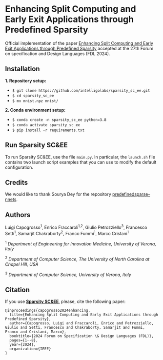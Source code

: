 # Enhancing Split Computing and Early Exit Applications through Predefined Sparsity #

Official implementation of the paper [Enhancing Split Computing and Early Exit Applications through Predefined Sparsity](intelligolabs.github.io/sparsity_sc_ee/) accepted at the 27th Forum on specification and Design Languages (FDL 2024).

## Installation ##
**1. Repository setup:**
* `$ git clone https://github.com/intelligolabs/sparsity_sc_ee.git`
* `$ cd sparsity_sc_ee`
* `$ mv mnist.npz mnist/`

**2. Conda environment setup:**
* `$ conda create -n sparsity_sc_ee python=3.8`
* `$ conda activate sparsity_sc_ee`
* `$ pip install -r requirements.txt`

## Run Sparsity SC&EE ##
To run Sparsity SC&EE, use the file `main.py`.
In particular, the `launch.sh` file contains two launch script examples that you can use to modify the default configuration.

## Credits ##
We would like to thank Sourya Dey for the repository [predefinedsparse-nnets](https://github.com/souryadey/predefinedsparse-nnets).

## Authors ##
Luigi Capogrosso<sup>1</sup>, Enrico Fraccaroli<sup>1,2</sup>, Giulio Petrozziello<sup>3</sup>, Francesco Setti<sup>1</sup>, Samarjit Chakraborty<sup>2</sup>, Franco Fummi<sup>1</sup>, Marco Cristani<sup>1</sup>

<sup>1</sup> *Department of Engineering for Innovation Medicine, University of Verona, Italy*

<sup>2</sup> *Department of Computer Science, The University of North Carolina at Chapel Hill, USA*

<sup>3</sup> *Department of Computer Science, University of Verona, Italy*

## Citation ##
If you use [**Sparsity SC&EE**](https://ieeexplore.ieee.org/abstract/document/10673767), please, cite the following paper:
```
@inproceedings{capogrosso2024enhancing,
  title={Enhancing Split Computing and Early Exit Applications through Predefined Sparsity},
  author={Capogrosso, Luigi and Fraccaroli, Enrico and Petrozziello, Giulio and Setti, Francesco and Chakraborty, Samarjit and Fummi, Franco and Cristani, Marco},
  booktitle={2024 Forum on Specification \& Design Languages (FDL)},
  pages={1--8},
  year={2024},
  organization={IEEE}
}
```
